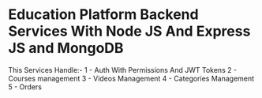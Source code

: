 # Education Platform Backend Services With Node JS And Express JS and MongoDB
This Services Handle:-
1 - Auth With Permissions And JWT Tokens
2 - Courses management 
3 - Videos Management
4 - Categories Management
5 - Orders 
